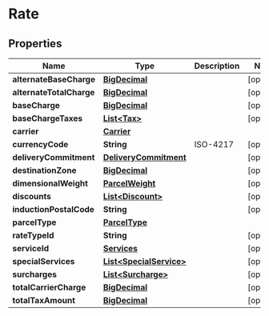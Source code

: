 

# Rate

## Properties

Name | Type | Description | Notes
------------ | ------------- | ------------- | -------------
**alternateBaseCharge** | [**BigDecimal**](BigDecimal.md) |  |  [optional]
**alternateTotalCharge** | [**BigDecimal**](BigDecimal.md) |  |  [optional]
**baseCharge** | [**BigDecimal**](BigDecimal.md) |  |  [optional]
**baseChargeTaxes** | [**List&lt;Tax&gt;**](Tax.md) |  |  [optional]
**carrier** | [**Carrier**](Carrier.md) |  | 
**currencyCode** | **String** | ISO-4217 |  [optional]
**deliveryCommitment** | [**DeliveryCommitment**](DeliveryCommitment.md) |  |  [optional]
**destinationZone** | [**BigDecimal**](BigDecimal.md) |  |  [optional]
**dimensionalWeight** | [**ParcelWeight**](ParcelWeight.md) |  |  [optional]
**discounts** | [**List&lt;Discount&gt;**](Discount.md) |  |  [optional]
**inductionPostalCode** | **String** |  |  [optional]
**parcelType** | [**ParcelType**](ParcelType.md) |  | 
**rateTypeId** | **String** |  |  [optional]
**serviceId** | [**Services**](Services.md) |  |  [optional]
**specialServices** | [**List&lt;SpecialService&gt;**](SpecialService.md) |  |  [optional]
**surcharges** | [**List&lt;Surcharge&gt;**](Surcharge.md) |  |  [optional]
**totalCarrierCharge** | [**BigDecimal**](BigDecimal.md) |  |  [optional]
**totalTaxAmount** | [**BigDecimal**](BigDecimal.md) |  |  [optional]



